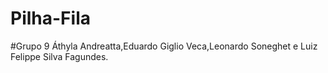 # Pilha-Fila
#Grupo 9
Áthyla Andreatta,Eduardo Giglio Veca,Leonardo Soneghet e Luiz Felippe Silva Fagundes.

